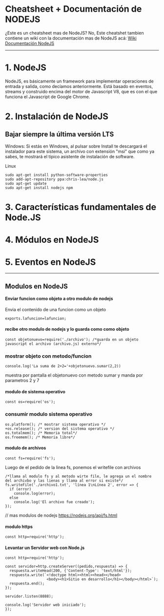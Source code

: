# Cheatsheet + Documentación de NODEJS

¿Este es un cheatsheet mas de NodeJS? No, Este cheatshet tambien contiene un wiki con la documentación mas de NodeJS acá:
[Wiki Documentación NodeJS](https://github.com/fabiansato/nodeJS-cheatsheet/wiki "Documentación de NodeJS")


------------------------------

# 1.  NodeJS

NodeJS, es básicamente un framework para implementar operaciones de entrada y salida, como decíamos anteriormente. Está basado en eventos, streams y construido encima del motor de Javascript V8, que es con el que funciona el Javascript de Google Chrome.


# 2. Instalación de NodeJS

## Bajar siempre la última versión LTS

Windows:
Si estás en Windows, al pulsar sobre Install te descargará el instalador para este sistema, un archivo con extensión "msi" que como ya sabes, te mostrará el típico asistente de instalación de software.

Linux
```ubuntu
sudo apt-get install python-software-properties
sudo add-apt-repository ppa:chris-lea/node.js
sudo apt-get update
sudo apt-get install nodejs npm
```

# 3. Características fundamentales de Node.JS 

# 4. Módulos en NodeJS


# 5. Eventos en NodeJS


------------------------------
## Modulos en NodeJS

#### Enviar funcion como objeto a otro modulo de nodejs
Envia el contenido de una funcion como un objeto
```nodejs
exports.lafuncion=lafuncion; 

```

#### recibe otro modulo de nodejs y lo guarda como como objeto
```nodejs
const objetonuevo=require('./archivo'); /*guarda en un objeto javascript el archivo (archivo.js) externo*/
```

### mostrar objeto con metodo/funcion
```nodejs
console.log('La suma de 2+2='+objetonuevo.sumar(2,2)) 
```
muestra por pantalla el objetonuevo con metodo sumar y manda por parametros 2 y 7

####  modulo de sistema operativo
```nodejs
const os=require('os');
```

### consumir modulo sistema operativo
```nodejs
os.platform(); /* mostrar sistema operativo */
+os.release(); /* version del sistema operativo */
os.totalmem(); /* Memoria total*/
os.freemem(); /* Memoria libre*/
```


####  modulo de archivos
```nodejs
const fs=require('fs');
```

Luego de el pedido de la linea fs, ponemos el writefile con archivos
```nodejs
/*llama al modulo fs y al metodo wirte file, le agrega un el nombre del archivbo y las lienas y llama al error si existe*/
fs.writeFile('./archivo1.txt', 'línea 1\nLínea 2', error => { 
  if (error)
    console.log(error);
  else
    console.log('El archivo fue creado');
});
```

// mas modulos de nodejs
https://nodejs.org/api/fs.html

####  modulo https
```nodejs
const http=require('http');
```
####  Levantar un Servidor web con Node.js
```nodejs
const http=require('http');

const servidor=http.createServer((pedido,respuesta) => {
  respuesta.writeHead(200, {'Content-Type': 'text/html'});
  respuesta.write(`<!doctype html><html><head></head>
                   <body><h1>Sitio en desarrollo</h1></body></html>`);
  respuesta.end();
});

servidor.listen(8888);

console.log('Servidor web iniciado');
});
```
